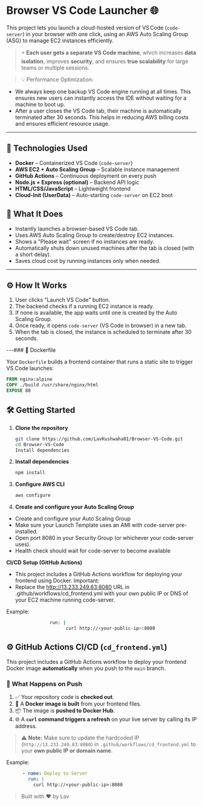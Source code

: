 # Browser VS Code Launcher 🌐

This project lets you launch a cloud-hosted version of VS Code (`code-server`) in your browser with one click, using an AWS Auto Scaling Group (ASG) to manage EC2 instances efficiently.

> ⚡ **Each user gets a separate VS Code machine**, which increases **data isolation**, improves **security**, and ensures **true scalability** for large teams or multiple sessions.

> 💡 Performance Optimization:

- We always keep one backup VS Code engine running at all times.
  This ensures new users can instantly access the IDE without waiting for a machine to boot up.
- After a user closes the VS Code tab, their machine is automatically terminated after 30 seconds.
  This helps in reducing AWS billing costs and ensures efficient resource usage.


---

## 🔧 Technologies Used

- **Docker** – Containerized VS Code (`code-server`)
- **AWS EC2 + Auto Scaling Group** – Scalable instance management
- **GitHub Actions** – Continuous deployment on every push
- **Node.js + Express (optional)** – Backend API logic
- **HTML/CSS/JavaScript** – Lightweight frontend
- **Cloud-Init (UserData)** – Auto-starting `code-server` on EC2 boot

## 🚀 What It Does

- Instantly launches a browser-based VS Code tab.
- Uses AWS Auto Scaling Group to create/destroy EC2 instances.
- Shows a "Please wait" screen if no instances are ready.
- Automatically shuts down unused machines after the tab is closed (with a short delay).
- Saves cloud cost by running instances only when needed.

---

## ⚙️ How It Works

1. User clicks "Launch VS Code" button.
2. The backend checks if a running EC2 instance is ready.
3. If none is available, the app waits until one is created by the Auto Scaling Group.
4. Once ready, it opens `code-server` (VS Code in browser) in a new tab.
5. When the tab is closed, the instance is scheduled to terminate after 30 seconds.

---### 🐳 Dockerfile

Your `Dockerfile` builds a frontend container that runs a static site to trigger VS Code launches:

```dockerfile
FROM nginx:alpine
COPY ./build /usr/share/nginx/html
EXPOSE 80
```



## 🛠️ Getting Started

1. **Clone the repository**

   ```bash
   git clone https://github.com/LavKushwaha01/Browser-VS-Code.git
   cd Browser-VS-Code
   Install dependencies

2. **Install dependencies**
   ```bash
   npm install
   
3. **Configure AWS CLI**
   ```bash
   aws configure
   

4. **Create and configure your Auto Scaling Group**
 -  Create and configure your Auto Scaling Group
 -  Make sure your Launch Template uses an AMI with code-server pre-installed.
 -  Open port 8080 in your Security Group (or whichever your code-server uses).
 -  Health check should wait for code-server to become available

**CI/CD Setup (GitHub Actions)**
-  This project includes a GitHub Actions workflow for deploying your frontend using Docker.
    Important:
- Replace the http://13.233.249.83:8080 URL in .github/workflows/cd_frontend.yml with your own public IP or DNS of your EC2 machine running code-server.

Example:
```bash      - name: Deploy to Server
                run: |
                      curl http://<your-public-ip>:8080
```

## ⚙️ GitHub Actions CI/CD (`cd_frontend.yml`)

This project includes a GitHub Actions workflow to deploy your frontend Docker image **automatically** when you push to the `main` branch.

### 🔄 What Happens on Push

1. ✅ Your repository code is **checked out**.
2. 🐳 A **Docker image is built** from your frontend files.
3. 📦 The image is **pushed to Docker Hub**.
4. 🌐 A **`curl` command triggers a refresh** on your live server by calling its IP address.

> ⚠️ **Note:** Make sure to update the hardcoded IP (`http://13.233.249.83:8080`) in `.github/workflows/cd_frontend.yml` to your **own public IP or domain name**.

Example:

```yml
      - name: Deploy to Server
        run: |
          curl http://<your-public-ip>:8080
```

> Built with ❤️ by Lav



